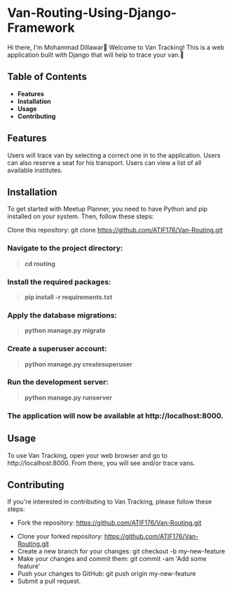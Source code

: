 # Van-Routing-Using-Django-Framework
Hi there, I'm Mohammad Dillawar👋
Welcome to Van Tracking! This is a web application built with Django that will help to trace your van.👋

## Table of Contents
* **Features**
* **Installation**
* **Usage**
* **Contributing**

## Features
Users will trace van by selecting a correct one in to the application.
Users can also reserve a seat for his transport.
Users can view a list of all available institutes.
## Installation
To get started with Meetup Planner, you need to have Python and pip installed on your system. Then, follow these steps:

Clone this repository:
git clone https://github.com/ATIF176/Van-Routing.git
### Navigate to the project directory:
> **cd routing**
### Install the required packages:
> **pip install -r requirements.txt**
### Apply the database migrations:
> **python manage.py migrate**
### Create a superuser account:
> **python manage.py createsuperuser**
### Run the development server:
> **python manage.py runserver**
### The application will now be available at http://localhost:8000.

## Usage
To use Van Tracking, open your web browser and go to http://localhost:8000. From there, you will see and/or trace vans.
## Contributing
If you're interested in contributing to Van Tracking, please follow these steps:

- Fork the repository: https://github.com/ATIF176/Van-Routing.git
* Clone your forked repository: https://github.com/ATIF176/Van-Routing.git
* Create a new branch for your changes: git checkout -b my-new-feature
* Make your changes and commit them: git commit -am 'Add some feature'
* Push your changes to GitHub: git push origin my-new-feature
* Submit a pull request.
